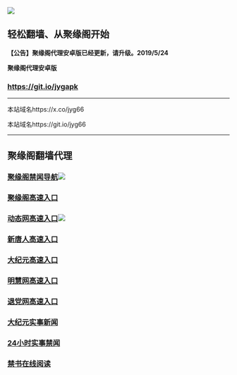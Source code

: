 ![](https://raw.githubusercontent.com/hao369/a/master/j.jpg)



## 轻松翻墙、从聚缘阁开始



**【公告】聚缘阁代理安卓版已经更新，请升级。2019/5/24**

 
**聚缘阁代理安卓版**
### https://git.io/jygapk  

***

本站域名https://x.co/jyg66 

本站域名https://git.io/jyg66



***




## 聚缘阁翻墙代理 



### [聚缘阁禁闻导航](https://f6g32szb5l.execute-api.ap-east-1.amazonaws.com/lin1)![](https://raw.githubusercontent.com/hao369/a/master/jyg.gif)

### [聚缘阁高速入口](https://dpn7y1d1ie.execute-api.ap-northeast-2.amazonaws.com/jt)

### [动态网高速入口](https://f9oj42j1tf.execute-api.ap-east-1.amazonaws.com/de)![](https://raw.githubusercontent.com/hao369/a/master/jygdl.gif)

### [新唐人高速入口](https://wha.zb76f.xyz/haow/5)

### [大纪元高速入口](https://wha.zb76f.xyz/hswow/7)

### [明慧网高速入口](https://wha.zb76f.xyz/haow/5d43/3)

### [退党网高速入口](https://wha.zb76f.xyz/haow/5d43/8)





### [大纪元实事新闻](https://git.io/fjmgE)

### [24小时实事禁闻](https://git.io/fj3Go)

### [禁书在线阅读](https://git.io/fjJ5Z)






